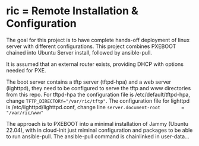 # ric = Remote Installation &amp; Configuration

The goal for this project is to have complete hands-off deployment of linux server with different configurations.
This project combines PXEBOOT chained into Ubuntu Server install, followed by ansible-pull.

It is assumed that an external router exists, providing DHCP with options needed for PXE.

The boot server contains a tftp server (tftpd-hpa) and a web server (lighttpd), they need to be configured to serve the tftp and www directories from this repo. For tftpd-hpa the configuration file is /etc/default/tftpd-hpa, change `TFTP_DIRECTORY="/var/ric/tftp"`. The configuration file for lighttpd is /etc/lighttpd/lighttpd.conf, change line `server.document-root        = "/var/ric/www"`

The approach is to PXEBOOT into a minimal installation of Jammy (Ubuntu 22.04), with in cloud-init just miminal configuration and packages to be able to run ansible-pull. The ansible-pull command is chainlinked in user-data...

